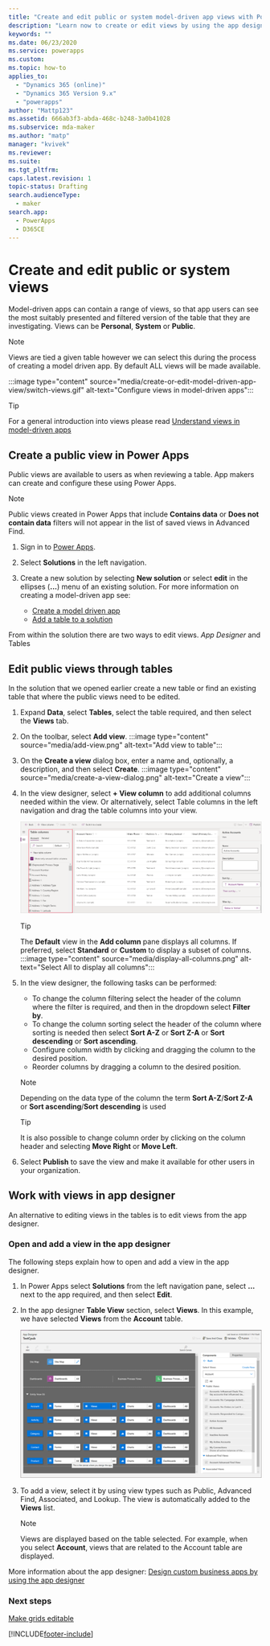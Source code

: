 ```yaml
---
title: "Create and edit public or system model-driven app views with Power Apps | MicrosoftDocs"
description: "Learn now to create or edit views by using the app designer"
keywords: ""
ms.date: 06/23/2020
ms.service: powerapps
ms.custom: 
ms.topic: how-to
applies_to: 
  - "Dynamics 365 (online)"
  - "Dynamics 365 Version 9.x"
  - "powerapps"
author: "Mattp123"
ms.assetid: 666ab3f3-abda-468c-b248-3a0b41028
ms.subservice: mda-maker
ms.author: "matp"
manager: "kvivek"
ms.reviewer: 
ms.suite: 
ms.tgt_pltfrm: 
caps.latest.revision: 1
topic-status: Drafting
search.audienceType: 
  - maker
search.app: 
  - PowerApps
  - D365CE
---
```


# Create and edit public or system views

Model-driven apps can contain a range of views, so that app users can see the most suitably presented and filtered version of the table that they are investigating.  Views can be **Personal**, **System** or **Public**.

> [!NOTE]
   >   Views are tied a given table however we can select this during the process of creating a model driven app.  By default ALL views will be made available.

:::image type="content" source="media/create-or-edit-model-driven-app-view/switch-views.gif" alt-text="Configure views in model-driven apps":::

> [!TIP]
> For a general introduction into views please read [Understand views in model-driven apps](create-edit-views.md)

## Create a public view in Power Apps
Public views are available to users as when reviewing a table.  App makers can create and configure these using Power Apps.

> [!NOTE]
> Public views created in Power Apps that include **Contains data** or **Does not contain data** filters will not appear in the list of saved views in Advanced Find.

1. Sign in to [Power Apps](https://make.powerapps.com/?utm_source=padocs&utm_medium=linkinadoc&utm_campaign=referralsfromdoc).
1. Select **Solutions** in the left navigation.

1. Create a new solution by selecting **New solution** or select **edit** in the ellipses (**...**) menu of an existing solution. For more  information on creating a model-driven app see:
   - [Create a model driven app](create-model-driven-app.md)
   - [Add a table to a solution](../data-platform/data-platform-create-entity)

From within the solution there are two ways to edit views. *App Designer* and Tables

## Edit public views through tables

In the solution that we opened earlier create a new table or find an existing table that where the public views need to be edited.

1. Expand **Data**, select **Tables**, select the table required, and then select the **Views** tab.
1. On the toolbar, select **Add view**.
:::image type="content" source="media/add-view.png" alt-text="Add view to table":::
1. On the **Create a view** dialog box, enter a name and, optionally, a description, and then select **Create**.
:::image type="content" source="media/create-a-view-dialog.png" alt-text="Create a view":::
1. In the view designer, select **+ View column** to add additional columns needed within the view. Or alternatively, select Table columns in the left navigation and drag the table columns into your view.

   ![Add column.](../data-platform/media/add-column-to-view.png)

   > [!TIP]
   > The **Default** view in the **Add column** pane displays all columns. If preferred, select **Standard** or **Custom** to display a subset of columns.
   > :::image type="content" source="media/display-all-columns.png" alt-text="Select All to display all columns":::
1. In the view designer, the following tasks can be performed:

   - To change the column filtering select the header of the column where the filter is required, and then in the dropdown select **Filter by**.
   - To change the column sorting select the header of the column where sorting is needed then select **Sort A-Z** or **Sort Z-A** or **Sort descending** or **Sort ascending**.  
   - Configure column width by clicking and dragging the column to the desired position.
   - Reorder columns by dragging a column to the desired position.
    > [!NOTE]
    > Depending on the data type of the column the term **Sort A-Z**/**Sort Z-A** or **Sort ascending**/**Sort descending** is used

    > [!TIP]
    > It is also possible to change column order by clicking on the column header and selecting **Move Right** or **Move Left**.
2. Select **Publish** to save the view and make it available for other users in your organization.

## Work with views in app designer

An alternative to editing views in the tables is to edit views from the app designer.  

### Open and add a view in the app designer

The following steps explain how to open and add a view in the app designer.

1. In Power Apps select **Solutions** from the left navigation pane, select **...** next to the app required, and then select **Edit**.
1. In the app designer **Table View** section, select **Views**.
   In this example, we have selected **Views** from the **Account** table.

   ![App Designer View.](media/ViewAppDesigner_AccountAppDesignerView.png "App Designer view of Account table")

1. To add a view, select it by using view types such as Public, Advanced Find, Associated, and Lookup. The view is automatically added to the **Views** list.

    > [!NOTE]
    > Views are displayed based on the table selected. For example, when you select **Account**, views that are related to the Account table are displayed.

More information about the app designer: [Design custom business apps by using the app designer](design-custom-business-apps-using-app-designer.md)

### Next steps

[Make grids editable](make-grids-lists-editable-custom-control.md)

[!INCLUDE[footer-include](../../includes/footer-banner.md)]
